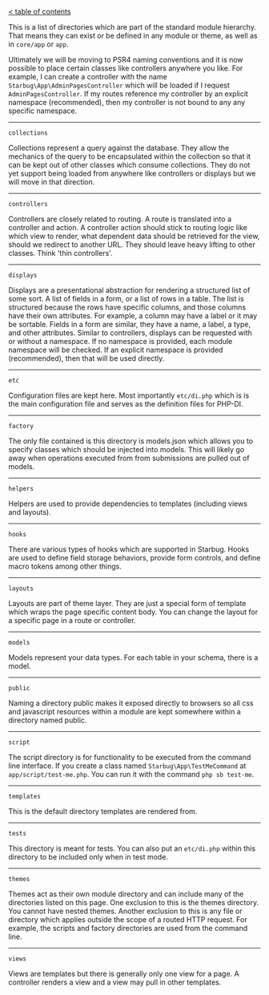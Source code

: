 [< table of contents](../README.md)

This is a list of directories which are part of the standard module hierarchy. That means they can exist or be defined in any module or theme, as well as in `core/app` or `app`.

Ultimately we will be moving to PSR4 naming conventions and it is now possible to place certain classes like controllers anywhere you like. For example, I can create a controller with the name `Starbug\App\AdminPagesController` which will be loaded if I request `AdminPagesController`. If my routes reference my controller by an explicit namespace (recommended), then my controller is not bound to any any specific namespace.

***

`collections`

Collections represent a query against the database. They allow the mechanics of the query to be encapsulated within the collection so that it can be kept out of other classes which consume collections. They do not yet support being loaded from anywhere like controllers or displays but we will move in that direction.

***

`controllers`

Controllers are closely related to routing. A route is translated into a controller and action. A controller action should stick to routing logic like which view to render, what dependent data should be retrieved for the view, should we redirect to another URL. They should leave heavy lifting to other classes. Think 'thin controllers'.

***

`displays`

Displays are a presentational abstraction for rendering a structured list of some sort. A list of fields in a form, or a list of rows in a table. The list is structured because the rows have specific columns, and those columns have their own attributes. For example, a column may have a label or it may be sortable. Fields in a form are similar, they have a name, a label, a type, and other attributes. Similar to controllers, displays can be requested with or without a namespace. If no namespace is provided, each module namespace will be checked. If an explicit namespace is provided (recommended), then that will be used directly.

***

`etc`

Configuration files are kept here. Most importantly `etc/di.php` which is is the main configuration file and serves as the definition files for PHP-DI.

***

`factory`

The only file contained is this directory is models.json which allows you to specify classes which should be injected into models. This will likely go away when operations executed from from submissions are pulled out of models.

***

`helpers`

Helpers are used to provide dependencies to templates (including views and layouts).

***

`hooks`

There are various types of hooks which are supported in Starbug. Hooks are used to define field storage behaviors, provide form controls, and define macro tokens among other things.

***

`layouts`

Layouts are part of theme layer. They are just a special form of template which wraps the page specific content body. You can change the layout for a specific page in a route or controller.

***

`models`

Models represent your data types. For each table in your schema, there is a model.

***

`public`

Naming a directory public makes it exposed directly to browsers so all css and javascript resources within a module are kept somewhere within a directory named public.

***

`script`

The script directory is for functionality to be executed from the command line interface. If you create a class named `Starbug\App\TestMeCommand` at `app/script/test-me.php`. You can run it with the command `php sb test-me`.

***

`templates`

This is the default directory templates are rendered from.

***

`tests`

This directory is meant for tests. You can also put an `etc/di.php` within this directory to be included only when in test mode.

***

`themes`

Themes act as their own module directory and can include many of the directories listed on this page. One exclusion to this is the themes directory. You cannot have nested themes. Another exclusion to this is any file or directory which applies outside the scope of a routed HTTP request. For example, the scripts and factory directories are used from the command line.

***

`views`

Views are templates but there is generally only one view for a page. A controller renders a view and a view may pull in other templates.
